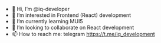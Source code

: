 - 👋 Hi, I’m @iq-developer
- 👀 I’m interested in Frontend (React) development
- 🌱 I’m currently learning MUI5
- 💞️ I’m looking to collaborate on React development
- 📫 How to reach me: telegram https://t.me/iq_development

<!---
iq-developer/iq-developer is a ✨ special ✨ repository because its `README.md` (this file) appears on your GitHub profile.
You can click the Preview link to take a look at your changes.
--->

